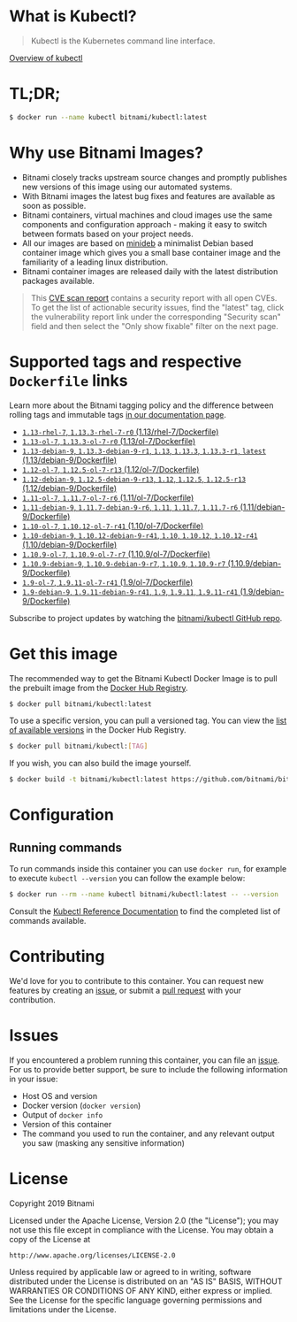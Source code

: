 
# What is Kubectl?

> Kubectl is the Kubernetes command line interface.

[Overview of kubectl](https://kubernetes.io/docs/reference/kubectl/overview/)

# TL;DR;

```bash
$ docker run --name kubectl bitnami/kubectl:latest
```

# Why use Bitnami Images?

* Bitnami closely tracks upstream source changes and promptly publishes new versions of this image using our automated systems.
* With Bitnami images the latest bug fixes and features are available as soon as possible.
* Bitnami containers, virtual machines and cloud images use the same components and configuration approach - making it easy to switch between formats based on your project needs.
* All our images are based on [minideb](https://github.com/bitnami/minideb) a minimalist Debian based container image which gives you a small base container image and the familiarity of a leading linux distribution.
* Bitnami container images are released daily with the latest distribution packages available.


> This [CVE scan report](https://quay.io/repository/bitnami/kubectl?tab=tags) contains a security report with all open CVEs. To get the list of actionable security issues, find the "latest" tag, click the vulnerability report link under the corresponding "Security scan" field and then select the "Only show fixable" filter on the next page.

# Supported tags and respective `Dockerfile` links

Learn more about the Bitnami tagging policy and the difference between rolling tags and immutable tags [in our documentation page](https://docs.bitnami.com/containers/how-to/understand-rolling-tags-containers/).


* [`1.13-rhel-7`, `1.13.3-rhel-7-r0` (1.13/rhel-7/Dockerfile)](https://github.com/bitnami/bitnami-docker-kubectl/blob/1.13.3-rhel-7-r0/1.13/rhel-7/Dockerfile)
* [`1.13-ol-7`, `1.13.3-ol-7-r0` (1.13/ol-7/Dockerfile)](https://github.com/bitnami/bitnami-docker-kubectl/blob/1.13.3-ol-7-r0/1.13/ol-7/Dockerfile)
* [`1.13-debian-9`, `1.13.3-debian-9-r1`, `1.13`, `1.13.3`, `1.13.3-r1`, `latest` (1.13/debian-9/Dockerfile)](https://github.com/bitnami/bitnami-docker-kubectl/blob/1.13.3-debian-9-r1/1.13/debian-9/Dockerfile)
* [`1.12-ol-7`, `1.12.5-ol-7-r13` (1.12/ol-7/Dockerfile)](https://github.com/bitnami/bitnami-docker-kubectl/blob/1.12.5-ol-7-r13/1.12/ol-7/Dockerfile)
* [`1.12-debian-9`, `1.12.5-debian-9-r13`, `1.12`, `1.12.5`, `1.12.5-r13` (1.12/debian-9/Dockerfile)](https://github.com/bitnami/bitnami-docker-kubectl/blob/1.12.5-debian-9-r13/1.12/debian-9/Dockerfile)
* [`1.11-ol-7`, `1.11.7-ol-7-r6` (1.11/ol-7/Dockerfile)](https://github.com/bitnami/bitnami-docker-kubectl/blob/1.11.7-ol-7-r6/1.11/ol-7/Dockerfile)
* [`1.11-debian-9`, `1.11.7-debian-9-r6`, `1.11`, `1.11.7`, `1.11.7-r6` (1.11/debian-9/Dockerfile)](https://github.com/bitnami/bitnami-docker-kubectl/blob/1.11.7-debian-9-r6/1.11/debian-9/Dockerfile)
* [`1.10-ol-7`, `1.10.12-ol-7-r41` (1.10/ol-7/Dockerfile)](https://github.com/bitnami/bitnami-docker-kubectl/blob/1.10.12-ol-7-r41/1.10/ol-7/Dockerfile)
* [`1.10-debian-9`, `1.10.12-debian-9-r41`, `1.10`, `1.10.12`, `1.10.12-r41` (1.10/debian-9/Dockerfile)](https://github.com/bitnami/bitnami-docker-kubectl/blob/1.10.12-debian-9-r41/1.10/debian-9/Dockerfile)
* [`1.10.9-ol-7`, `1.10.9-ol-7-r7` (1.10.9/ol-7/Dockerfile)](https://github.com/bitnami/bitnami-docker-kubectl/blob/1.10.9-ol-7-r7/1.10.9/ol-7/Dockerfile)
* [`1.10.9-debian-9`, `1.10.9-debian-9-r7`, `1.10.9`, `1.10.9-r7` (1.10.9/debian-9/Dockerfile)](https://github.com/bitnami/bitnami-docker-kubectl/blob/1.10.9-debian-9-r7/1.10.9/debian-9/Dockerfile)
* [`1.9-ol-7`, `1.9.11-ol-7-r41` (1.9/ol-7/Dockerfile)](https://github.com/bitnami/bitnami-docker-kubectl/blob/1.9.11-ol-7-r41/1.9/ol-7/Dockerfile)
* [`1.9-debian-9`, `1.9.11-debian-9-r41`, `1.9`, `1.9.11`, `1.9.11-r41` (1.9/debian-9/Dockerfile)](https://github.com/bitnami/bitnami-docker-kubectl/blob/1.9.11-debian-9-r41/1.9/debian-9/Dockerfile)

Subscribe to project updates by watching the [bitnami/kubectl GitHub repo](https://github.com/bitnami/bitnami-docker-kubectl).

# Get this image

The recommended way to get the Bitnami Kubectl Docker Image is to pull the prebuilt image from the [Docker Hub Registry](https://hub.docker.com/r/bitnami/kubectl).

```bash
$ docker pull bitnami/kubectl:latest
```

To use a specific version, you can pull a versioned tag. You can view the [list of available versions](https://hub.docker.com/r/bitnami/kubectl/tags/) in the Docker Hub Registry.

```bash
$ docker pull bitnami/kubectl:[TAG]
```

If you wish, you can also build the image yourself.

```bash
$ docker build -t bitnami/kubectl:latest https://github.com/bitnami/bitnami-docker-kubectl.git
```

# Configuration

## Running commands

To run commands inside this container you can use `docker run`, for example to execute `kubectl --version` you can follow the example below:

```bash
$ docker run --rm --name kubectl bitnami/kubectl:latest -- --version
```

Consult the [Kubectl Reference Documentation](https://kubernetes.io/docs/reference/generated/kubectl/kubectl-commands) to find the completed list of commands available.

# Contributing

We'd love for you to contribute to this container. You can request new features by creating an [issue](https://github.com/bitnami/bitnami-docker-kubectl/issues), or submit a [pull request](https://github.com/bitnami/bitnami-docker-kubectl/pulls) with your contribution.

# Issues

If you encountered a problem running this container, you can file an [issue](https://github.com/bitnami/bitnami-docker-kubectl/issues). For us to provide better support, be sure to include the following information in your issue:

- Host OS and version
- Docker version (`docker version`)
- Output of `docker info`
- Version of this container
- The command you used to run the container, and any relevant output you saw (masking any sensitive information)

# License

Copyright 2019 Bitnami

Licensed under the Apache License, Version 2.0 (the "License");
you may not use this file except in compliance with the License.
You may obtain a copy of the License at

    http://www.apache.org/licenses/LICENSE-2.0

Unless required by applicable law or agreed to in writing, software
distributed under the License is distributed on an "AS IS" BASIS,
WITHOUT WARRANTIES OR CONDITIONS OF ANY KIND, either express or implied.
See the License for the specific language governing permissions and
limitations under the License.

